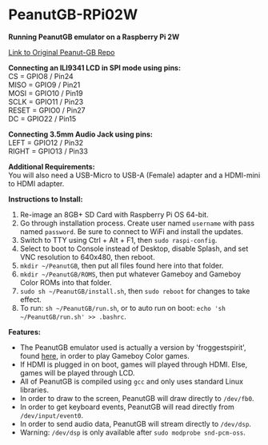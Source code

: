 # PeanutGB-RPi02W
<b>Running PeanutGB emulator on a Raspberry Pi 2W</b><br>

<a href="https://github.com/deltabeard/Peanut-GB">Link to Original Peanut-GB Repo</a><br>

<b>Connecting an ILI9341 LCD in SPI mode using pins:</b><br>
CS = GPIO8 / Pin24<br>
MISO = GPIO9 / Pin21<br>
MOSI = GPIO10 / Pin19<br>
SCLK = GPIO11 / Pin23<br>
RESET = GPIO0 / Pin27<br>
DC = GPIO22 / Pin15<br>

<b>Connecting 3.5mm Audio Jack using pins:</b><br>
LEFT = GPIO12 / Pin32<br>
RIGHT = GPIO13 / Pin33<br>

<b>Additional Requirements:</b><br>
You will also need a USB-Micro to USB-A (Female) adapter and a HDMI-mini to HDMI adapter.<br>

<b>Instructions to Install:</b><br>
1) Re-image an 8GB+ SD Card with Raspberry Pi OS 64-bit.<br>
2) Go through installation process. Create user named ``` username ``` with pass named ``` password ```. Be sure to connect to WiFi and install the updates.<br>
3) Switch to TTY using Ctrl + Alt + F1, then ``` sudo raspi-config ```.<br>
4) Select to boot to Console instead of Desktop, disable Splash, and set VNC resolution to 640x480, then reboot.<br>
5) ``` mkdir ~/PeanutGB ```, then put all files found here into that folder.
6) ``` mkdir ~/PeanutGB/ROMS ```, then put whatever Gameboy and Gameboy Color ROMs into that folder.
8) ``` sudo sh ~/PeanutGB/install.sh ```, then ``` sudo reboot ``` for changes to take effect.
9) To run: ``` sh ~/PeanutGB/run.sh ```, or to auto run on boot: ``` echo 'sh ~/PeanutGB/run.sh' >> .bashrc ```.<br>

<b>Features:</b><br>
- The PeanutGB emulator used is actually a version by 'froggestspirit', found <a href="https://github.com/froggestspirit/Peanut-GB">here</a>, in order to play Gameboy Color games.<br>
- If HDMI is plugged in on boot, games will played through HDMI.  Else, games will be played through LCD.<br>
- All of PeanutGB is compiled using ``` gcc ``` and only uses standard Linux libraries.<br>
- In order to draw to the screen, PeanutGB will draw directly to ``` /dev/fb0 ```.<br>
- In order to get keyboard events, PeanutGB will read directly from ``` /dev/input/event0 ```.<br>
- In order to send audio data, PeanutGB will stream directly to ``` /dev/dsp ```.<br>
- Warning: ``` /dev/dsp ``` is only available after ``` sudo modprobe snd-pcm-oss ```.<br>



